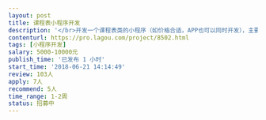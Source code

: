```yaml
---                
layout: post       
title: 课程表小程序开发           
description: '</br>开发一个课程表类的小程序（如价格合适，APP也可以同时开发），主要用于3-18岁（大学之前）孩子的课程管理，尤其是初中及之前孩子的家长可以方便的管理孩子的课程以及课外活动。</br></br>第一版很简单，取代很多家长和学生自制的excel课程表格，在手机上可以随时随地查看、修改课程（或各种活动）的时间安排，在APP中可设定闹钟或手机提示。</br></br>可以参考的产品为各类时间管理工具，以及类似超级课程表这样的产品。具体可以面谈或通过微信沟通。</br></br>要求开发者具有小程序或APP的开发经验，有多个成功案例可以供查看，有时间管理工具开发经验者最佳，最好在北京地区（便于后续产品迭代和维护）。最终代码归我公司所有，开发者需协助我们共同申请软件著作权。并希望长期合作，开发后续版本。</br>'     
contenturl: https://pro.lagou.com/project/8502.html      
tags: [小程序开发]            
salary: 5000-10000元          
publish_time: '已发布 1 小时'         
start_time: '2018-06-21 14:14:49'           
review: 103人                   
apply: 7人                   
recommend: 5人                   
time_range: 1-2周              
status: 招募中                  
---                 
```

